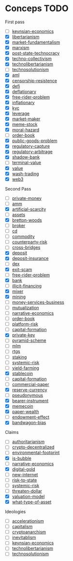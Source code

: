 # Conceps TODO

First pass

- [ ] [keynsian-economics](../concepts/ideologies/keynsian-economics.md)
- [x] [libertarianism](../concepts/ideologies/libertarianism.md)
- [x] [market-fundamentalism](../notes/market-fundamentalism.md)
- [x] [marxism](../concepts/ideologies/marxism.md)
- [x] [post-state-technocracy](../concepts/ideologies/post-state-technocracy.md)
- [x] [techno-collectivism](../concepts/ideologies/techno-collectivism.md)
- [x] [technolibertarianism](../concepts/ideologies/technolibertarianism.md)
- [ ] [technosolutionism](../concepts/ideologies/technosolutionism.md)
- [x] [aml](../concepts/aml.md)
- [x] [censorship-resistence](../concepts/censorship-resistence.md)
- [x] [defi](../concepts/defi.md)
- [x] [deflationary](../concepts/deflationary.md)
- [x] [free-rider-problem](../concepts/free-rider-problem.md)
- [x] [inflationary](../concepts/inflationary.md)
- [x] [kyc](../concepts/kyc.md)
- [x] [leverage](../concepts/leverage.md)
- [x] [market-maker](../concepts/market-maker.md)
- [x] [meme-stock](../concepts/meme-stock.md)
- [x] [moral-hazard](../concepts/moral-hazard.md)
- [ ] [order-book](../concepts/order-book.md)
- [x] [public-goods-problem](../concepts/public-goods-problem.md)
- [x] [regulatory-capture](../concepts/regulatory-capture.md)
- [x] [regulatory-arbitrage](../concepts/regulatory-arbitrage.md)
- [x] [shadow-bank](../concepts/shadow-bank.md)
- [ ] [terminal-value](../concepts/terminal-value.md)
- [x] [value](../concepts/value.md)
- [x] [wash-trading](../concepts/wash-trading.md)
- [x] [web3](../concepts/web3.md)

Second Pass

- [ ] [private-money](../concepts/private-money.md)
- [ ] [amm](../concepts/amm.md)
- [x] [artificial-scarcity](../concepts/artificial-scarcity.md)
- [ ] [assets](../concepts/assets.md)
- [x] [bretton-woods](../concepts/bretton-woods.md)
- [ ] [broker](../concepts/broker.md)
- [ ] [cd](../concepts/cd.md)
- [ ] [commodity](../concepts/commodity.md)
- [ ] [counterparty-risk](../concepts/counterparty-risk.md)
- [ ] [cross-bridges](../concepts/cross-bridges.md)
- [x] [deposit](../concepts/deposit.md)
- [x] [deposit-insurance](../concepts/deposit-insurance.md)
- [ ] [dex](../concepts/dex.md)
- [x] [exit-scam](../concepts/exit-scam.md)
- [ ] [free-rider-problem](../concepts/free-rider-problem.md)
- [x] [bank](../concepts/bank.md)
- [ ] [illicit-financing](../concepts/illicit-financing.md)
- [x] [mixer](../concepts/mixer.md)
- [x] [mining](../concepts/mining.md)
- [ ] [money-services-business](../concepts/money-services-business.md)
- [ ] [mutualization](../concepts/mutualization.md)
- [ ] [narrative-economics](../concepts/narrative-economics.md)
- [ ] [order-book](../concepts/order-book.md)
- [ ] [platform-risk](../concepts/platform-risk.md)
- [ ] [capital-formation](../concepts/capital-formation.md)
- [x] [private-key](../concepts/private-key.md)
- [ ] [pyramid-scheme](../concepts/pyramid-scheme.md)
- [ ] [mlm](../concepts/mlm.md)
- [ ] [rtgs](../concepts/rtgs.md)
- [ ] [staking](../concepts/staking.md)
- [ ] [systemic-risk](../concepts/systemic-risk.md)
- [ ] [yield-farming](../concepts/yield-farming.md)
- [x] [stablecoin](../concepts/stablecoin.md)
- [ ] [capital-formation](../concepts/capital-formation.md)
- [ ] [commercial-paper](../concepts/commercial-paper.md)
- [x] [reserve-currency](../concepts/reserve-currency.md)
- [ ] [pseudonymous](../concepts/pseudonymous.md)
- [x] [bearer-instrument](../concepts/bearer-instrument.md)
- [x] [memecoin](../concepts/memecoin.md)
- [x] [paper-wealth](../concepts/paper-wealth.md)
- [ ] [endowment-effect](../concepts/endowment-effect.md)
- [x] [bandwagon-bias](../concepts/bandwagon-bias.md)

Claims

- [ ] [authoritarianism](../claims/authoritarianism.md)
- [ ] [crypto-decentralized](../claims/crypto-decentralized.md)
- [ ] [environmental-footprint](../claims/environmental-footprint.md)
- [x] [is-bubble](../claims/is-bubble.md)
- [ ] [narrative-economics](../concepts/narrative-economics.md)
- [x] [digital-gold](../claims/digital-gold.md)
- [ ] [new-internet](../claims/new-internet.md)
- [ ] [risk-to-state](../claims/risk-to-state.md)
- [ ] [systemic-risk](../concepts/systemic-risk.md)
- [ ] [threaten-dollar](../claims/threaten-dollar.md)
- [x] [valuation-model](../concepts/valuation-model.md)
- [x] [what-type-of-asset](../claims/what-type-of-asset.md)

Ideologies

- [ ] [accelerationism](../concepts/ideologies/accelerationism.md)
- [ ] [capitalism](../concepts/ideologies/capitalism.md)
- [ ] [cryptoanarchism](../concepts/ideologies/cryptoanarchism.md)
- [ ] [inevitablism](../concepts/ideologies/inevitablism.md)
- [ ] [keynsian-economics](../concepts/ideologies/keynsian-economics.md)
- [ ] [technolibertarianism](../concepts/ideologies/technolibertarianism.md)
- [ ] [technosolutionism](../concepts/ideologies/technosolutionism.md)